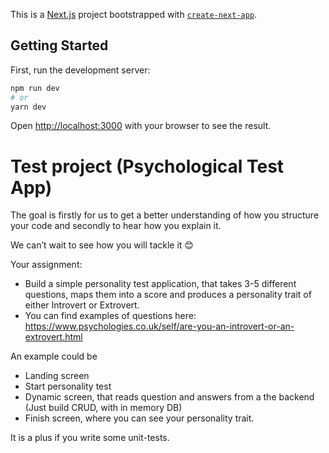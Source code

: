 This is a [Next.js](https://nextjs.org/) project bootstrapped with [`create-next-app`](https://github.com/vercel/next.js/tree/canary/packages/create-next-app).

## Getting Started

First, run the development server:

```bash
npm run dev
# or
yarn dev
```

Open [http://localhost:3000](http://localhost:3000) with your browser to see the result.

# Test project (Psychological Test App)

The goal is firstly for us to get a better understanding of how you structure your code and secondly to hear how you explain it.

We can’t wait to see how you will tackle it 😊

Your assignment:

- Build a simple personality test application, that takes 3-5 different questions, maps them into a score and produces a personality trait of either Introvert or Extrovert.
- You can find examples of questions here: https://www.psychologies.co.uk/self/are-you-an-introvert-or-an-extrovert.html

An example could be

- Landing screen
- Start personality test
- Dynamic screen, that reads question and answers from a the backend (Just build CRUD, with in memory DB)
- Finish screen, where you can see your personality trait.

It is a plus if you write some unit-tests.
